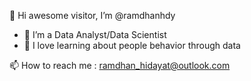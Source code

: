 👋 Hi awesome visitor, I’m @ramdhanhdy
- 👀 I’m a Data Analyst/Data Scientist
- 🌱 I love learning about people behavior through data

📫 How to reach me : ramdhan_hidayat@outlook.com

<!---
ramdhanhdy/ramdhanhdy is a ✨ special ✨ repository because its `README.md` (this file) appears on your GitHub profile.
You can click the Preview link to take a look at your changes.
--->
